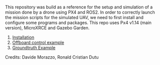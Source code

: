 This repository was build as a reference for the setup and simulation of a mission done by a drone using PX4 and ROS2. In order to correctly launch the mission scripts for the simulated UAV, we need to first install and configure some programs and packages.
This repo uses Px4 v1.14 (main version), MicroXRCE and Gazebo Garden.

1. [Installation](offboard_ws/README.md) 
2. [Offboard control example](offboard_ws/src/px4_offboard/README.md)
3. [Groundtruth Example](gz_groundtruth/README.md)

Credits: Davide Morazzo, Ronald Cristian Dutu

